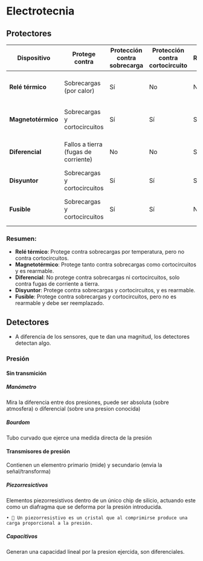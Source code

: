 # Electrotecnia

## Protectores


| **Dispositivo**        | **Protege contra**                  | **Protección contra sobrecarga** | **Protección contra cortocircuito** | **Rearme**  | **Características adicionales**                 |
|------------------------|-------------------------------------|----------------------------------|-------------------------------------|-------------|--------------------------------------------------|
| **Relé térmico**        | Sobrecargas (por calor)             | Sí                               | No                                  | No          | Protege principalmente a motores eléctricos.     |
| **Magnetotérmico**      | Sobrecargas y cortocircuitos        | Sí                               | Sí                                  | Sí          | Combina protección térmica y magnética.           |
| **Diferencial**         | Fallos a tierra (fugas de corriente) | No                               | No                                  | Sí          | Detecta diferencias de corriente entre fase y neutro. |
| **Disyuntor**           | Sobrecargas y cortocircuitos        | Sí                               | Sí                                  | Sí          | Se puede resetear tras un disparo.               |
| **Fusible**             | Sobrecargas y cortocircuitos        | Sí                               | Sí                                  | No          | Se quema al sobrepasar un límite de corriente.    |

### Resumen:
- **Relé térmico**: Protege contra sobrecargas por temperatura, pero no contra cortocircuitos.
- **Magnetotérmico**: Protege tanto contra sobrecargas como cortocircuitos y es rearmable.
- **Diferencial**: No protege contra sobrecargas ni cortocircuitos, solo contra fugas de corriente a tierra.
- **Disyuntor**: Protege contra sobrecargas y cortocircuitos, y es rearmable.
- **Fusible**: Protege contra sobrecargas y cortocircuitos, pero no es rearmable y debe ser reemplazado.

## Detectores
- A diferencia de los sensores, que te dan una magnitud, los detectores detectan algo.

### Presión
#### Sin transmición
##### Manómetro 
Mira la diferencia entre dos presiones, puede ser absoluta (sobre atmosfera) o diferencial (sobre una presion conocida)
##### Bourdom 
Tubo curvado que ejerce una medida directa de la presión
#### Transmisores de presión 
Contienen un elementro primario (mide) y secundario (envia la señal/transforma)
##### Piezorresictivos
Elementos piezorresistivos dentro de un único chip de silicio, actuando este como un diafragma que se deforma por la presión introducida.

    • 🧠 Un piezorresistivo es un cristal que al comprimirse produce una carga proporcional a la presión.

##### Capacitivos
Generan una capacidad lineal por la presion ejercida, son diferenciales.
